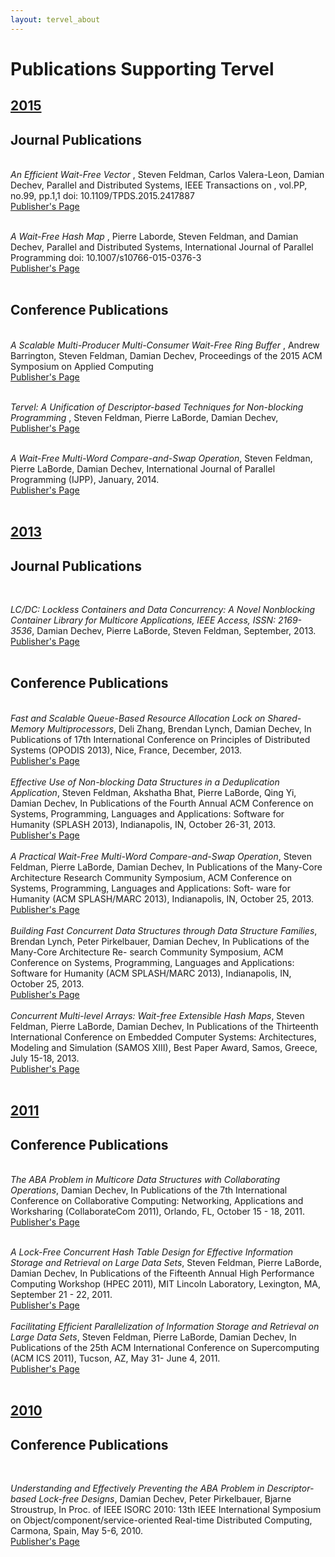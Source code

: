 ```yaml
---
layout: tervel_about
---
```


# Publications Supporting Tervel

<!-- Journal << Book Chapter << Conference << Workshop << Poster -->
<h2><u>2015</u></h2>
<h2>Journal Publications</h2><br />
<i>An Efficient Wait-Free Vector</i>
, Steven Feldman, Carlos Valera-Leon, Damian Dechev, Parallel and Distributed Systems, IEEE Transactions on , vol.PP, no.99, pp.1,1
doi: 10.1109/TPDS.2015.2417887 <br />
<a href='http://ieeexplore.ieee.org/xpl/abstractCitations.jsp?arnumber=7073592' >
<u>Publisher's Page</u></a>
<br />
<br />

<i>A Wait-Free Hash Map</i>
, Pierre Laborde, Steven Feldman, and Damian Dechev, Parallel and Distributed Systems, International Journal of Parallel Programming
doi: 10.1007/s10766-015-0376-3 <br />
<a href='http://dx.doi.org/10.1007/s10766-015-0376-3' >
<u>Publisher's Page</u></a>
<br />
<br />

<h2>Conference Publications</h2><br />
<i>A Scalable Multi-Producer Multi-Consumer Wait-Free Ring Buffer </i>
, Andrew Barrington, Steven Feldman, Damian Dechev, Proceedings of the 2015 ACM Symposium on Applied Computing <br />
<a href='http://www.acm.org/conferences/sac/sac2015/FinalProgram.pdf' >
<u>Publisher's Page</u></a>
<br />
<br />

<i>Tervel: A Unification of Descriptor-based Techniques for Non-blocking Programming</i>
, Steven Feldman, Pierre LaBorde, Damian Dechev, <br />
<a href='http://www.samos-conference.com' >
<u>Publisher's Page</u></a>
<br />
<br />


<i>A Wait-Free Multi-Word Compare-and-Swap Operation</i>, Steven Feldman, Pierre LaBorde, Damian Dechev, International Journal of Parallel Programming (IJPP), January, 2014.<br />
<a href='http://link.springer.com/article/10.1007/s10766-014-0308-7'><u>Publisher's Page</u></a>
<br />
<br />


<h2><u>2013</u></h2>
<h2>Journal Publications</h2><br />

<i>LC/DC: Lockless Containers and Data Concurrency: A Novel Nonblocking Container Library for Multicore Applications,&nbsp;IEEE Access, ISSN: 2169-3536</i>, Damian Dechev, Pierre LaBorde, Steven Feldman, September, 2013.<br />
<a href='http://ieeexplore.ieee.org/stamp/stamp.jsp?arnumber=6603321'><u>Publisher's Page</u></a>
<br />
<br />

<h2>Conference Publications</h2><br />
<i>Fast and Scalable Queue-Based Resource Allocation Lock on Shared-Memory Multiprocessors</i>, Deli Zhang, Brendan Lynch, Damian Dechev, In Publications of 17th International Conference on Principles of Distributed Systems (OPODIS 2013), Nice, France, December, 2013.<br />
<a href='http://link.springer.com/chapter/10.1007/978-3-319-03850-6_19'><u>Publisher's Page</u></a>
<br />
<br />
<i>Effective Use of Non-blocking Data Structures in a Deduplication Application</i>, Steven Feldman, Akshatha Bhat, Pierre LaBorde, Qing Yi, Damian Dechev, In Publications of the Fourth Annual ACM Conference on Systems, Programming, Languages and Applications: Software for Humanity (SPLASH 2013), Indianapolis, IN, October 26-31, 2013.<br />
<a href='http://dl.acm.org/citation.cfm?id=2508431'><u>Publisher's Page</u></a>
<br />
<br />
<i>A Practical Wait-Free Multi-Word Compare-and-Swap Operation</i>, Steven Feldman, Pierre LaBorde, Damian Dechev, In Publications of the Many-Core Architecture Research Community Symposium, ACM Conference on Systems, Programming, Languages and Applications: Soft- ware for Humanity (ACM SPLASH/MARC 2013), Indianapolis, IN, October 25, 2013.<br />
<a href='http://www.mscs.mu.edu/~brylow/SPLASH-MARC-2013/Feldman.pdf'><u>Publisher's Page</u></a>
<br />
<br />
<i>Building Fast Concurrent Data Structures through Data Structure Families</i>, Brendan Lynch, Peter Pirkelbauer, Damian Dechev, In Publications of the Many-Core Architecture Re- search Community Symposium, ACM Conference on Systems, Programming, Languages and Applications: Software for Humanity (ACM SPLASH/MARC 2013), Indianapolis, IN, October 25, 2013.<br />
<a href='http://www.mscs.mu.edu/~brylow/SPLASH-MARC-2013/Lynch.pdf'><u>Publisher's Page</u></a>
<br />
<br />
<i>Concurrent Multi-level Arrays: Wait-free Extensible Hash Maps</i>, Steven Feldman, Pierre LaBorde, Damian Dechev, In Publications of the Thirteenth International Conference on Embedded Computer Systems: Architectures, Modeling and Simulation (SAMOS XIII), Best Paper Award, Samos, Greece, July 15-18, 2013.<br />
<a href='http://ieeexplore.ieee.org/xpl/login.jsp?tp=&arnumber=6621118'><u>Publisher's Page</u></a>
<br />
<br />

<h2><u>2011</u></h2>
<h2>Conference Publications</h2><br />
<i>The ABA Problem in Multicore Data Structures with Collaborating Operations</i>, Damian Dechev, In Publications of the 7th International Conference on Collaborative Computing: Networking, Applications and Worksharing (CollaborateCom 2011), Orlando, FL, October 15 - 18, 2011.<br />
<a href='http://ieeexplore.ieee.org/xpl/login.jsp?tp=&arnumber=6144800'><u>Publisher's Page</u></a>
<br />
<br />

<i>A Lock-Free Concurrent Hash Table Design for Effective Information Storage and Retrieval on Large Data Sets</i>, Steven Feldman, Pierre LaBorde, Damian Dechev, In Publications of the Fifteenth Annual High Performance Computing Workshop (HPEC 2011), MIT Lincoln Laboratory, Lexington, MA, September 21 - 22, 2011.<br />
<a href='http://www.ll.mit.edu/HPEC/agendas/proc11/Day1/Posters/A-9_Feldman_A.pdf'><u>Publisher's Page</u></a>
<br />
<br />
<i>Facilitating Efficient Parallelization of Information Storage and Retrieval on Large Data Sets</i>, Steven Feldman, Pierre LaBorde, Damian Dechev, In Publications of the 25th ACM International Conference on Supercomputing (ACM ICS 2011), Tucson, AZ, May 31- June 4, 2011.<br />
<a href='http://dl.acm.org/citation.cfm?id=1995964'><u>Publisher's Page</u></a>
<br />
<br />

<h2><u>2010</u></h2>
<h2>Conference Publications</h2><br />

<i>Understanding and Effectively Preventing the ABA Problem in Descriptor-based Lock-free Designs</i>, Damian Dechev, Peter Pirkelbauer, Bjarne Stroustrup, In Proc. of IEEE ISORC 2010: 13th IEEE International Symposium on Object/component/service-oriented Real-time Distributed Computing, Carmona, Spain, May 5-6, 2010.<br />
<a href='http://ieeexplore.ieee.org/xpl/login.jsp?tp=&arnumber=5479555'><u>Publisher's Page</u></a>
<br />
<br />